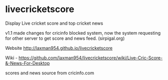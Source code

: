 # livecricketscore
Display Live cricket score and top cricket news

v1.1 made changes for cricinfo blocked system, now the system requesting for other server to get score and news feed. (sirpigal.org)

Website http://laxman954.github.io/livecricketscore

Wiki - https://github.com/laxman954/livecricketscore/wiki/Live-Cric-Score-&-News-For-Desktop

scores and news source from cricinfo.com
